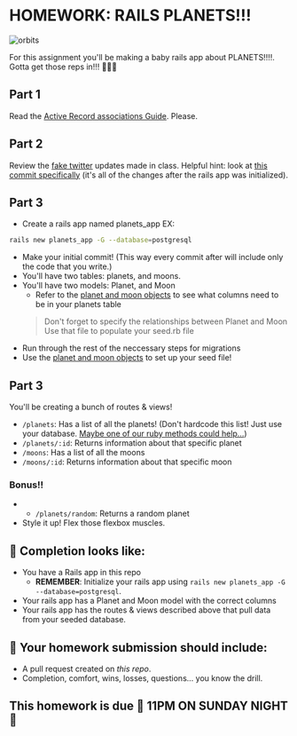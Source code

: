 # HOMEWORK: RAILS PLANETS!!!

![orbits](https://iwsmt-content-ok2nbdvvyp8jbrhdp.stackpathdns.com/2282013232750iAtC2afkODS6U.gif)

For this assignment you'll be making a baby rails app about PLANETS!!!!. Gotta get those reps in!!! 💪💪💪

## Part 1

Read the [Active Record associations Guide](http://guides.rubyonrails.org/association_basics.html#the-has-many-through-association). Please.

## Part 2
Review the [fake twitter](https://git.generalassemb.ly/wdi-nyc-ewok/CODEALONG_U04_D04_FAKE_TWITTER) updates made in class. Helpful hint: look at [this commit specifically](https://git.generalassemb.ly/wdi-nyc-ewok/CODEALONG_U04_D04_FAKE_TWITTER/commit/9894d8f66c4f16537b15774aebdf026b43df0b94) (it's all of the changes after the rails app was initialized).

## Part 3
- Create a rails app named planets_app EX:
```bash
rails new planets_app -G --database=postgresql
```
- Make your initial commit! (This way every commit after will include only the code that you write.)
- You'll have two tables: planets, and moons. 
- You'll have two models: Planet, and Moon
   - Refer to the [planet and moon objects](./planets.rb) to see what columns need to be in your planets table 
    > Don't forget to specify the relationships between Planet and Moon
    > Use that file to populate your seed.rb file
- Run through the rest of the neccessary steps for migrations
- Use the [planet and moon objects](./planets.rb) to set up your seed file!

## Part 3

You'll be creating a bunch of routes & views!
- `/planets`: Has a list of all the planets! (Don't hardcode this list! Just use your database. [Maybe one of our ruby methods could help...](https://ruby-doc.org/core-2.4.2/Hash.html#method-i-each))
- `/planets/:id`: Returns information about that specific planet
- `/moons`: Has a list of all the moons
- `/moons/:id`: Returns information about that specific moon

### Bonus!!
- - `/planets/random`: Returns a random planet
- Style it up! Flex those flexbox muscles.

## 🚀 Completion looks like:

- You have a Rails app in this repo
    - **REMEMBER**: Initialize your rails app using `rails new planets_app -G --database=postgresql`.
- Your rails app has a Planet and Moon model with the correct columns
- Your rails app has the routes & views described above that pull data from your seeded database.

## 🚀 Your homework submission should include:

- A pull request created on _this repo_.
- Completion, comfort, wins, losses, questions... you know the drill.

## This homework is due 🚨 11PM ON SUNDAY NIGHT 🚨
